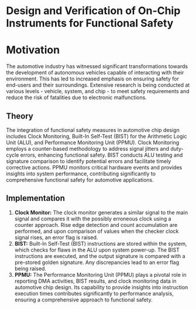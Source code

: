 # Design and Verification of On-Chip Instruments for Functional Safety

<!DOCTYPE html>
<html lang="en">
<head>
  <meta charset="UTF-8">
  <meta name="viewport" content="width=device-width, initial-scale=1.0">
</head>
<body>
  <h1>Motivation</h1>
  <p>The automotive industry has witnessed significant transformations towards the development of autonomous vehicles capable of interacting with their environment. This has led to increased emphasis on ensuring safety for end-users and their surroundings. Extensive research is being conducted at various levels - vehicle, system, and chip - to meet safety requirements and reduce the risk of fatalities due to electronic malfunctions.</p>

  <h2>Theory</h2>
  <p>The integration of functional safety measures in automotive chip design includes Clock Monitoring, Built-In Self-Test (BIST) for the Arithmetic Logic Unit (ALU), and Performance Monitoring Unit (PPMU). Clock Monitoring employs a counter-based methodology to address signal jitters and duty-cycle errors, enhancing functional safety. BIST conducts ALU testing and signature comparison to identify potential errors and facilitate timely corrective actions. PPMU monitors critical hardware events and provides insights into system performance, contributing significantly to comprehensive functional safety for automotive applications.</p>

  <h2>Implementation</h2>
  <ol>
    <li><strong>Clock Monitor:</strong> The clock monitor generates a similar signal to the main signal and compares it with the possibly erroneous clock using a counter approach. Rise edge detection and count accumulation are performed, and upon comparison of values when the checker clock signal rises, an error flag is raised.</li>
    <li><strong>BIST:</strong> Built-In Self-Test (BIST) instructions are stored within the system, which checks for flaws in the ALU upon system power-up. The BIST instructions are executed, and the output signature is compared with a pre-stored golden signature. Any discrepancies lead to an error flag being raised.</li>
    <li><strong>PPMU:</strong> The Performance Monitoring Unit (PPMU) plays a pivotal role in reporting DMA activities, BIST results, and clock monitoring data in automotive chip design. Its capability to provide insights into instruction execution times contributes significantly to performance analysis, ensuring a comprehensive approach to functional safety.</li>
  </ol>
</body>
</html>

